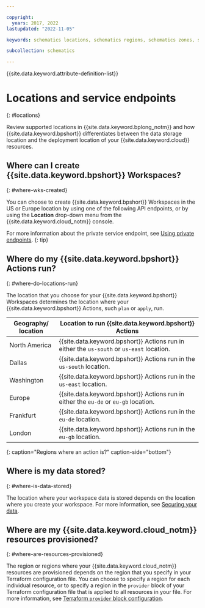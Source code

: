 ```yaml
---

copyright:
  years: 2017, 2022
lastupdated: "2022-11-05"

keywords: schematics locations, schematics regions, schematics zones, schematics endpoints, schematics service endpoints

subcollection: schematics

---
```


{{site.data.keyword.attribute-definition-list}}

# Locations and service endpoints
{: #locations} 

Review supported locations in {{site.data.keyword.bplong_notm}} and how {{site.data.keyword.bpshort}} differentiates between the data storage location and the deployment location of your {{site.data.keyword.cloud}} resources.

## Where can I create {{site.data.keyword.bpshort}} Workspaces?
{: #where-wks-created}

You can choose to create {{site.data.keyword.bpshort}} Workspaces in the US or Europe location by using one of the following API endpoints, or by using the **Location** drop-down menu from the {{site.data.keyword.cloud_notm}} console.

For more information about the private service endpoint, see [Using private endpoints](/docs/schematics?topic=schematics-secure-data#pi-location). 
{: tip}

## Where do my {{site.data.keyword.bpshort}} Actions run?
{: #where-do-locations-run}

The location that you choose for your {{site.data.keyword.bpshort}} Workspaces determines the location where your {{site.data.keyword.bpshort}} Actions, such `plan` or `apply`, run. 

|Geography/ location |Location to run {{site.data.keyword.bpshort}} Actions|
|------------|----------------|
|North America|{{site.data.keyword.bpshort}} Actions run in either the `us-south` or `us-east` location.|
|Dallas|{{site.data.keyword.bpshort}} Actions run in the `us-south` location.|
|Washington|{{site.data.keyword.bpshort}} Actions run in the `us-east` location.|
|Europe|{{site.data.keyword.bpshort}} Actions run in either the `eu-de` or `eu-gb` location.|
|Frankfurt|{{site.data.keyword.bpshort}} Actions run in the `eu-de` location.|
|London|{{site.data.keyword.bpshort}} Actions run in the `eu-gb` location.|
{: caption="Regions where an action is?" caption-side="bottom"}

## Where is my data stored?
{: #where-is-data-stored}

The location where your workspace data is stored depends on the location where you create your workspace. For more information, see [Securing your data](/docs/schematics?topic=schematics-secure-data). 

## Where are my {{site.data.keyword.cloud_notm}} resources provisioned?
{: #where-are-resources-provisioned}

The region or regions where your {{site.data.keyword.cloud_notm}} resources are provisioned depends on the region that you specify in your Terraform configuration file. You can choose to specify a region for each individual resource, or to specify a region in the `provider` block of your Terraform configuration file that is applied to all resources in your file. For more information, see [Terraform `provider` block configuration](/docs/ibm-cloud-provider-for-terraform?topic=ibm-cloud-provider-for-terraform-provider-reference). 
